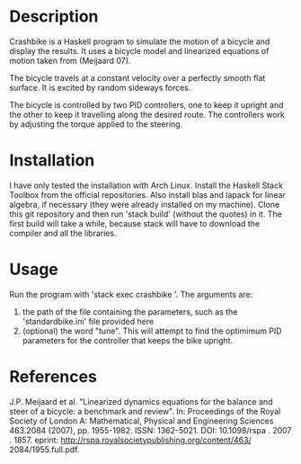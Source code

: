 # Description

Crashbike is a Haskell program to simulate the motion of a bicycle and display the results.  It uses a bicycle model and linearized equations of motion taken from (Meijaard 07). 

The bicycle travels at a constant velocity over a perfectly smooth flat surface.  It is excited by random sideways forces.

The bicycle is controlled by two PID controllers, one to keep it upright and the other to keep it travelling along the desired route.  The controllers work by adjusting the torque applied to the steering.

# Installation

I have only tested the installation with Arch Linux.  Install the Haskell Stack Toolbox from the official repositories.  Also install blas and lapack for linear algebra, if necessary (they were already installed on my machine).  Clone this git repository and then run 'stack build' (without the quotes) in it.  The first build will take a while, because stack will have to download the compiler and all the libraries.

# Usage

Run the program with 'stack exec crashbike <arguments>'.  The arguments are:

1. the path of the file containing the parameters, such as the 'standardbike.ini' file provided here
2. (optional) the word "tune".  This will attempt to find the optimimum PID parameters for the controller that keeps the bike upright.

# References

J.P. Meijaard et al. "Linearized dynamics equations
for the balance and steer of a bicycle: a benchmark
and review". In: Proceedings of the Royal Society of
London A: Mathematical, Physical and Engineering
Sciences 463.2084 (2007), pp. 1955-1982. ISSN:
1362-5021. DOI: 10.1098/rspa . 2007 . 1857. eprint:
http://rspa.royalsocietypublishing.org/content/463/
2084/1955.full.pdf. 
